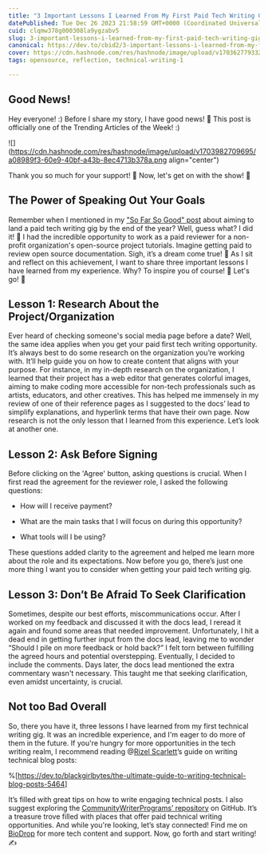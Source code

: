 ```yaml
---
title: "3 Important Lessons I Learned From My First Paid Tech Writing Gig"
datePublished: Tue Dec 26 2023 21:58:59 GMT+0000 (Coordinated Universal Time)
cuid: clqmw378g000308la9ygzabv5
slug: 3-important-lessons-i-learned-from-my-first-paid-tech-writing-gig
canonical: https://dev.to/cbid2/3-important-lessons-i-learned-from-my-first-paid-tech-writing-gig-51kl
cover: https://cdn.hashnode.com/res/hashnode/image/upload/v1703627793323/ac9db9e0-7cca-4b3f-9bc8-b65442a034e5.png
tags: opensource, reflection, technical-writing-1

---
```


## Good News!

Hey everyone! :) Before I share my story, I have good news! 🙂 This post is officially one of the Trending Articles of the Week! :)

![](https://cdn.hashnode.com/res/hashnode/image/upload/v1703982709695/a08989f3-60e9-40bf-a43b-8ec4713b378a.png align="center")

Thank you so much for your support! 🙂 Now, let's get on with the show! 🙂

## The Power of Speaking Out Your Goals

Remember when I mentioned in my ["So Far So Good" post](https://chrissycodes.hashnode.dev/so-far-so-good-reflections-on-my-tech-journey) about aiming to land a paid tech writing gig by the end of the year? Well, guess what? I did it! 🎉 I had the incredible opportunity to work as a paid reviewer for a non-profit organization's open-source project tutorials. Imagine getting paid to review open source documentation. Sigh, it’s a dream come true! 🥹 As I sit and reflect on this achievement, I want to share three important lessons I have learned from my experience. Why? To inspire you of course! 🙂 Let's go! 🙂

## Lesson 1: Research About the Project/Organization

Ever heard of checking someone's social media page before a date? Well, the same idea applies when you get your paid first tech writing opportunity. It’s always best to do some research on the organization you’re working with. It’ll help guide you on how to create content that aligns with your purpose. For instance, in my in-depth research on the organization, I learned that their project has a web editor that generates colorful images, aiming to make coding more accessible for non-tech professionals such as artists, educators, and other creatives. This has helped me immensely in my review of one of their reference pages as I suggested to the docs’ lead to simplify explanations, and hyperlink terms that have their own page. Now research is not the only lesson that I learned from this experience. Let’s look at another one.

## Lesson 2: Ask Before Signing

Before clicking on the 'Agree' button, asking questions is crucial. When I first read the agreement for the reviewer role, I asked the following questions:

* How will I receive payment?
    
* What are the main tasks that I will focus on during this opportunity?
    
* What tools will I be using?
    

These questions added clarity to the agreement and helped me learn more about the role and its expectations. Now before you go, there’s just one more thing I want you to consider when getting your paid tech writing gig.

## Lesson 3: Don’t Be Afraid To Seek Clarification

Sometimes, despite our best efforts, miscommunications occur. After I worked on my feedback and discussed it with the docs lead, I reread it again and found some areas that needed improvement. Unfortunately, I hit a dead end in getting further input from the docs lead, leaving me to wonder “Should I pile on more feedback or hold back?” I felt torn between fulfilling the agreed hours and potential overstepping. Eventually, I decided to include the comments. Days later, the docs lead mentioned the extra commentary wasn't necessary. This taught me that seeking clarification, even amidst uncertainty, is crucial.

## Not too Bad Overall

So, there you have it, three lessons I have learned from my first technical writing gig. It was an incredible experience, and I'm eager to do more of them in the future. If you're hungry for more opportunities in the tech writing realm, I recommend reading @[Rizel Scarlett](@blackgirlbytes)’s guide on writing technical blog posts:

%[https://dev.to/blackgirlbytes/the-ultimate-guide-to-writing-technical-blog-posts-5464] 

It’s filled with great tips on how to write engaging technical posts. I also suggest exploring the [CommunityWriterPrograms’ repository](https://github.com/malgamves/CommunityWriterPrograms) on GitHub. It’s a treasure trove filled with places that offer paid technical writing opportunities. And while you're looking, let’s stay connected! Find me on [BioDrop](https://www.biodrop.io/CBID2) for more tech content and support. Now, go forth and start writing! ✍️
